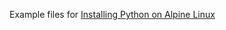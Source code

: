 Example files for [Installing Python on Alpine Linux](http://python.sbyai.com/2023/10/installing-python-on-alpine-linux.html)